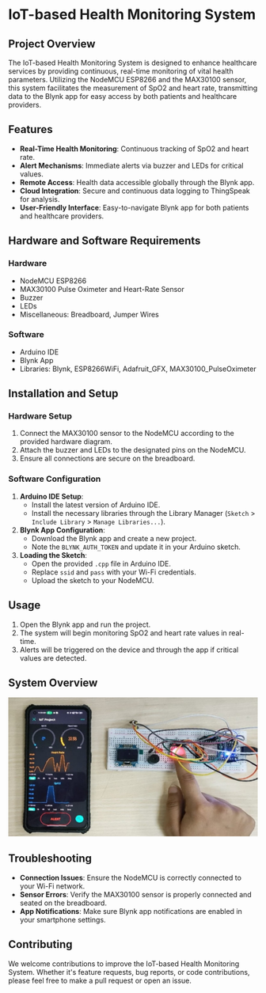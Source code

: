 # IoT-based Health Monitoring System

## Project Overview
The IoT-based Health Monitoring System is designed to enhance healthcare services by providing continuous, real-time monitoring of vital health parameters. Utilizing the NodeMCU ESP8266 and the MAX30100 sensor, this system facilitates the measurement of SpO2 and heart rate, transmitting data to the Blynk app for easy access by both patients and healthcare providers.

## Features
- **Real-Time Health Monitoring**: Continuous tracking of SpO2 and heart rate.
- **Alert Mechanisms**: Immediate alerts via buzzer and LEDs for critical values.
- **Remote Access**: Health data accessible globally through the Blynk app.
- **Cloud Integration**: Secure and continuous data logging to ThingSpeak for analysis.
- **User-Friendly Interface**: Easy-to-navigate Blynk app for both patients and healthcare providers.

## Hardware and Software Requirements
### Hardware
- NodeMCU ESP8266
- MAX30100 Pulse Oximeter and Heart-Rate Sensor
- Buzzer
- LEDs
- Miscellaneous: Breadboard, Jumper Wires

### Software
- Arduino IDE
- Blynk App
- Libraries: Blynk, ESP8266WiFi, Adafruit_GFX, MAX30100_PulseOximeter

## Installation and Setup
### Hardware Setup
1. Connect the MAX30100 sensor to the NodeMCU according to the provided hardware diagram.
2. Attach the buzzer and LEDs to the designated pins on the NodeMCU.
3. Ensure all connections are secure on the breadboard.

### Software Configuration
1. **Arduino IDE Setup**:
   - Install the latest version of Arduino IDE.
   - Install the necessary libraries through the Library Manager (`Sketch` > `Include Library` > `Manage Libraries...`).
2. **Blynk App Configuration**:
   - Download the Blynk app and create a new project.
   - Note the `BLYNK_AUTH_TOKEN` and update it in your Arduino sketch.
3. **Loading the Sketch**:
   - Open the provided `.cpp` file in Arduino IDE.
   - Replace `ssid` and `pass` with your Wi-Fi credentials.
   - Upload the sketch to your NodeMCU.

## Usage
1. Open the Blynk app and run the project.
2. The system will begin monitoring SpO2 and heart rate values in real-time.
3. Alerts will be triggered on the device and through the app if critical values are detected.

## System Overview

![System Overview](images/system_overview.jpg)

## Troubleshooting
- **Connection Issues**: Ensure the NodeMCU is correctly connected to your Wi-Fi network.
- **Sensor Errors**: Verify the MAX30100 sensor is properly connected and seated on the breadboard.
- **App Notifications**: Make sure Blynk app notifications are enabled in your smartphone settings.

## Contributing
We welcome contributions to improve the IoT-based Health Monitoring System. Whether it's feature requests, bug reports, or code contributions, please feel free to make a pull request or open an issue.
